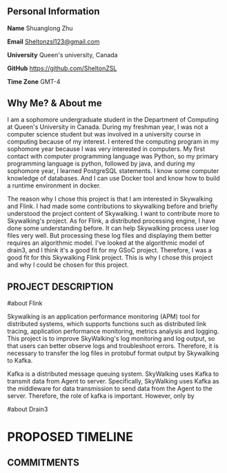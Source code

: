 # 

## Personal Information

**Name** Shuanglong Zhu

**Email** Sheltonzsl123@gmail.com

**University** Queen's university, Canada


**GitHub** https://github.com/SheltonZSL


**Time Zone** GMT-4

## Why Me? & About me

I am a sophomore undergraduate student in the Department of Computing at Queen's University in Canada. During my freshman year, I was not a computer science student but was involved in a university course in computing because of my interest. I entered the computing program in my sophomore year because I was very interested in computers. My first contact with computer programming language was Python, so my primary programming language is python, followed by java, and during my sophomore year, I learned PostgreSQL statements. I know some computer knowledge of databases. And I can use Docker tool and know how to build a runtime environment in docker.

The reason why I chose this project is that I am interested in Skywalking and Flink. I had made some contributions to skywalking before and briefly understood the project content of Skywalking. I want to contribute more to Skywalking's project. As for Flink, a distributed processing engine, I have done some understanding before. It can help Skywalking process user log files very well. But processing these log files and displaying them better requires an algorithmic model. I've looked at the algorithmic model of drain3, and I think it's a good fit for my GSoC project. Therefore, I was a good fit for this Skywalking Flink project. This is why I chose this project and why I could be chosen for this project.



## PROJECT DESCRIPTION

#about Flink

Skywalking is an application performance monitoring (APM) tool for distributed systems, which supports functions such as distributed link tracing, application performance monitoring, metrics analysis and logging. This project is to improve SkyWalking's log monitoring and log output, so that users can better observe logs and troubleshoot errors. Therefore, it is necessary to transfer the log files in protobuf format output by Skywalking to Kafka.


Kafka is a distributed message queuing system. SkyWalking uses Kafka to transmit data from Agent to server. Specifically, SkyWalking uses Kafka as the middleware for data transmission to send data from the Agent to the server. Therefore, the role of kafka is important. However, only by

#about Drain3

# PROPOSED TIMELINE

## COMMITMENTS
